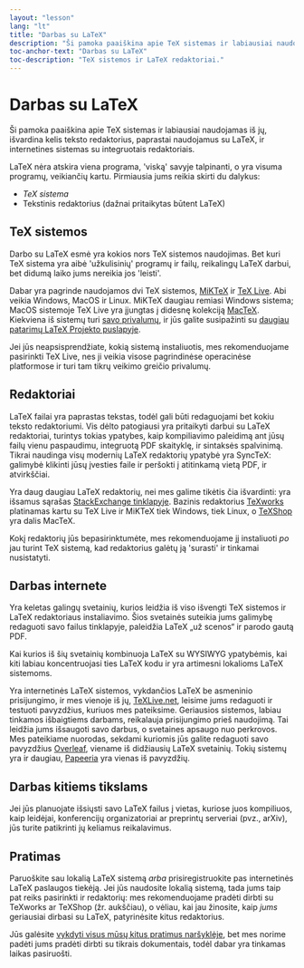 ```yaml
---
layout: "lesson"
lang: "lt"
title: "Darbas su LaTeX"
description: "Ši pamoka paaiškina apie TeX sistemas ir labiausiai naudojamas iš jų, išvardina kelis teksto redaktorius, paprastai naudojamus su LaTeX, ir internetines sistemas su integruotais redaktoriais."
toc-anchor-text: "Darbas su LaTeX"
toc-description: "TeX sistemos ir LaTeX redaktoriai."
---
```


# Darbas su LaTeX

<span
  class="summary">Ši pamoka paaiškina apie TeX sistemas ir labiausiai naudojamas iš jų, išvardina kelis teksto redaktorius, paprastai naudojamus su LaTeX, ir internetines sistemas su integruotais redaktoriais.</span>

LaTeX nėra atskira viena programa, 'viską' savyje talpinanti, o yra visuma
programų, veikiančių kartu. Pirmiausia jums reikia skirti du dalykus:

- _TeX sistema_
- Tekstinis redaktorius (dažnai pritaikytas būtent LaTeX)

## TeX sistemos

Darbo su LaTeX esmė yra kokios nors TeX sistemos naudojimas. Bet kuri TeX
sistema yra aibė 'užkulisinių' programų ir failų, reikalingų LaTeX darbui,
bet didumą laiko jums nereikia jos 'leisti'.

Dabar yra pagrinde naudojamos dvi TeX sistemos, [MiKTeX](https://miktex.org/)
ir [TeX Live](https://tug.org/texlive). Abi veikia Windows, MacOS ir Linux.
MiKTeX daugiau remiasi Windows sistema; MacOS sistemoje TeX Live yra įjungtas
į didesnę kolekciją [MacTeX](http://www.tug.org/mactex/).  Kiekviena iš
sistemų turi [savo privalumų](https://tex.stackexchange.com/questions/20036),
ir jūs galite susipažinti su [daugiau patarimų LaTeX Projekto
puslapyje](https://www.latex-project.org/get/).

Jei jūs neapsisprendžiate, kokią sistemą instaliuotis, mes rekomenduojame
pasirinkti TeX Live, nes ji veikia visose pagrindinėse operacinėse
platformose ir turi tam tikrų veikimo greičio privalumų.

## Redaktoriai

LaTeX failai yra paprastas tekstas, todėl gali būti redaguojami bet kokiu
teksto redaktoriumi.  Vis dėlto patogiausi yra pritaikyti darbui su LaTeX
redaktoriai, turintys tokias ypatybes, kaip kompiliavimo paleidimą ant jūsų
failų vienu paspaudimu, integruotą PDF skaityklę, ir sintaksės spalvinimą.
Tikrai naudinga visų modernių LaTeX redaktorių ypatybė yra SyncTeX:  galimybė
klikinti jūsų įvesties faile ir peršokti į atitinkamą vietą PDF, ir
atvirkščiai.

Yra daug daugiau LaTeX redaktorių, nei mes galime tikėtis čia išvardinti: yra
išsamus sąrašas [StackExchange
tinklapyje](https://tex.stackexchange.com/questions/339/latex-editors-ides).
Bazinis redaktorius [TeXworks](https://tug.org/texworks) platinamas kartu su
TeX Live ir MiKTeX tiek Windows, tiek Linux, o
[TeXShop](https://pages.uoregon.edu/koch/texshop/) yra dalis MacTeX.

<p 
  class="hint">Kokį redaktorių jūs bepasirinktumėte, mes rekomenduojame jį instaliuoti <i>po</i> jau turint TeX sistemą, kad redaktorius galėtų ją 'surasti' ir tinkamai nusistatyti.</p>

## Darbas internete

Yra keletas galingų svetainių, kurios leidžia iš viso išvengti TeX sistemos ir
LaTeX redaktoriaus instaliavimo.  Šios svetainės suteikia jums galimybę
redaguoti savo failus tinklapyje, paleidžia LaTeX „už scenos“ ir parodo gautą
PDF.

Kai kurios iš šių svetainių kombinuoja LaTeX su WYSIWYG ypatybėmis, kai kiti
labiau koncentruojasi ties LaTeX kodu ir yra artimesni lokalioms LaTeX
sistemoms.

Yra internetinės LaTeX sistemos, vykdančios LaTeX be asmeninio prisijungimo,
ir mes vienoje iš jų, [TeXLive.net](https://texlive.net), leisime jums
redaguoti ir testuoti pavyzdžius, kuriuos mes pateiksime.  Geriausios
sistemos, labiau tinkamos išbaigtiems darbams, reikalauja prisijungimo prieš
naudojimą.  Tai leidžia jums išsaugoti savo darbus, o svetaines apsaugo nuo
perkrovos.  Mes pateikiame nuorodas, sekdami kuriomis jūs galite redaguoti
savo pavyzdžius [Overleaf](https://www.overleaf.com), viename iš didžiausių
LaTeX svetainių.  Tokių sistemų yra ir daugiau,
[Papeeria](https://papeeria.com/) yra vienas iš pavyzdžių.

## Darbas kitiems tikslams

Jei jūs planuojate išsiųsti savo LaTeX failus į vietas, kuriose juos
kompiliuos, kaip leidėjai, konferencijų organizatoriai ar preprintų serveriai
(pvz., arXiv), jūs turite patikrinti jų keliamus reikalavimus.

## Pratimas

Paruoškite sau lokalią LaTeX sistemą _arba_ prisiregistruokite pas
internetinės LaTeX paslaugos tiekėją. Jei jūs naudosite lokalią sistemą, tada
jums taip pat reiks pasirinkti ir redaktorių: mes rekomenduojame pradėti
dirbti su TeXworks ar TeXShop (žr. aukščiau), o vėliau, kai jau žinosite,
kaip _jums_ geriausiai dirbasi su LaTeX, patyrinėsite kitus redaktorius.

Jūs galėsite [vykdyti visus mūsų kitus pratimus naršyklėje](help.md), bet mes
norime padėti jums pradėti dirbti su tikrais dokumentais, todėl dabar yra
tinkamas laikas pasiruošti.
